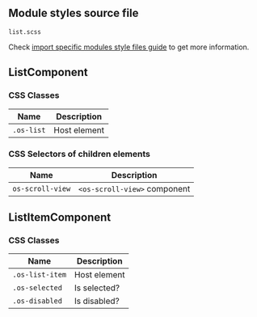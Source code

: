 ## Module styles source file

`list.scss`

Check [import specific modules style files guide](https://ngx-os.io/guides/import-specific-modules-style-files)
to get more information.

## ListComponent

### CSS Classes
| Name            | Description                       |
| --------------- | --------------------------------- |
| `.os-list`      | Host element                      |

### CSS Selectors of children elements
| Name             | Description                  |
| ---------------- | ---------------------------- |
| `os-scroll-view` | `<os-scroll-view>` component |

## ListItemComponent

### CSS Classes
| Name            | Description                       |
| --------------- | --------------------------------- |
| `.os-list-item` | Host element                      |
| `.os-selected`  | Is selected?                      |
| `.os-disabled`  | Is disabled?                      |
